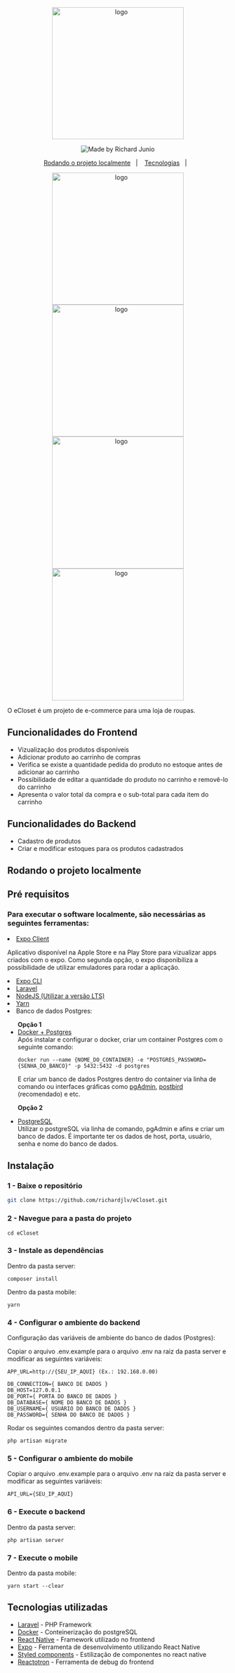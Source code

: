 <div align="center">
  <img width= 300 src=".github/logo.png" alt="logo"/>
</div>

<p align="center">
    <img alt="Made by Richard Junio" src="https://img.shields.io/badge/made%20by-Richard_Junio-1F62E3">
</p>
<p align="center">
  <a href="#rodando-o-projeto-localmente">Rodando o projeto localmente</a>&nbsp;&nbsp;&nbsp;|&nbsp;&nbsp;&nbsp;
  <a href="#tecnologias-utilizadas">Tecnologias</a>&nbsp;&nbsp;&nbsp;|&nbsp;&nbsp;&nbsp;
</p>
<div align="center">
<img width= 300 src=".github/splash.jpg" alt="logo"/>
<img width= 300 src=".github/home.jpg" alt="logo"/>
<img width= 300 src=".github/cart.jpg" alt="logo"/>
<img width= 300 src=".github/details.jpg" alt="logo"/>
</div>
</div>

O eCloset é um projeto de e-commerce para uma loja de roupas.

## Funcionalidades do Frontend

- Vizualização dos produtos disponíveis
- Adicionar produto ao carrinho de compras
- Verifica se existe a quantidade pedida do produto no estoque antes de adicionar ao carrinho
- Possibilidade de editar a quantidade do produto no carrinho e removê-lo do carrinho
- Apresenta o valor total da compra e o sub-total para cada item do carrinho

## Funcionalidades do Backend

- Cadastro de produtos
- Criar e modificar estoques para os produtos cadastrados

## Rodando o projeto localmente

## Pré requisitos

### Para executar o software localmente, são necessárias as seguintes ferramentas:

<li>
<a href="https://expo.io/tools#client">Expo Client</a>

Aplicativo disponível na Apple Store e na Play Store para vizualizar apps criados com o expo.
Como segunda opção, o expo disponibiliza a possibilidade de utilizar emuladores para rodar a aplicação.

</li>

<li>
<a href="https://expo.io/tools#cli">Expo CLI</a>
</li>

<li>
<a href="https://laravel.com/docs/7.x">Laravel</a>
</li>

<li>
<a href="https://nodejs.org/en/download/">NodeJS (Utilizar a versão LTS)</a>
</li>

<li>
  <a href="https://classic.yarnpkg.com/en/docs/install/#debian-stable">Yarn</a>
</li>

<li>Banco de dados Postgres:</li>
 <ul>
 <strong>Opção 1</strong>
<li>
<a href="https://docs.docker.com/engine/install/">Docker + Postgres</a>
</li>
Após instalar e configurar o docker, criar um container Postgres com o seguinte comando:

```
docker run --name {NOME_DO_CONTAINER} -e "POSTGRES_PASSWORD={SENHA_DO_BANCO}" -p 5432:5432 -d postgres
```

E criar um banco de dados Postgres dentro do container via linha de comando ou interfaces gráficas como <a href="https://www.pgadmin.org/download/">pgAdmin</a>, <a href="https://www.electronjs.org/apps/postbird">postbird</a> (recomendado) e etc.

<strong>Opção 2</strong>

<li>
<a href="https://www.postgresql.org/download/">PostgreSQL</a>
</li>
Utilizar o postgreSQL via linha de comando, pgAdmin e afins e criar um banco de dados. É importante ter os dados
de host, porta, usuário, senha e nome do banco de dados.
 </ul>

## Instalação

### 1 - Baixe o repositório

```bash
git clone https://github.com/richardjlv/eCloset.git
```

### 2 - Navegue para a pasta do projeto

```
cd eCloset
```

### 3 - Instale as dependências

Dentro da pasta server:

```
composer install
```

Dentro da pasta mobile:

```
yarn
```

### 4 - Configurar o ambiente do backend

Configuração das variáveis de ambiente do banco de dados (Postgres):

Copiar o arquivo .env.example para o arquivo .env na raiz da pasta server e modificar as seguintes variáveis:

```
APP_URL=http://{SEU_IP_AQUI} (Ex.: 192.168.0.00)

DB_CONNECTION={ BANCO DE DADOS }
DB_HOST=127.0.0.1
DB_PORT={ PORTA DO BANCO DE DADOS }
DB_DATABASE={ NOME DO BANCO DE DADOS }
DB_USERNAME={ USUÁRIO DO BANCO DE DADOS }
DB_PASSWORD={ SENHA DO BANCO DE DADOS }
```

Rodar os seguintes comandos dentro da pasta server:

```
php artisan migrate
```

### 5 - Configurar o ambiente do mobile

Copiar o arquivo .env.example para o arquivo .env na raiz da pasta server e modificar as seguintes variáveis:

```
API_URL={SEU_IP_AQUI}
```

### 6 - Execute o backend

Dentro da pasta server:

```
php artisan server
```

### 7 - Execute o mobile

Dentro da pasta mobile:

```
yarn start --clear
```


## Tecnologias utilizadas

- [Laravel](https://laravel.com/) - PHP Framework
- [Docker](https://www.docker.com/) - Conteinerização do postgreSQL
- [React Native](https://reactnative.dev/) - Framework utilizado no frontend
- [Expo](https://expo.io/) - Ferramenta de desenvolvimento utilizando React Native
- [Styled components](https://styled-components.com/) - Estilização de componentes no react native
- [Reactotron](https://github.com/infinitered/reactotron) - Ferramenta de debug do frontend
